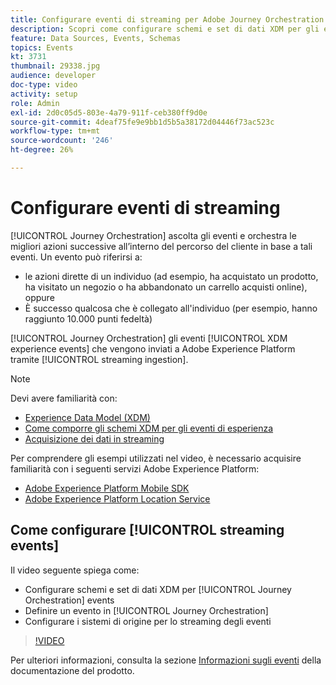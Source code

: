 ```yaml
---
title: Configurare eventi di streaming per Adobe Journey Orchestration
description: Scopri come configurare schemi e set di dati XDM per gli eventi di Journey Orchestration, definire un evento in Journey Orchestration e configurare i sistemi sorgente per lo streaming degli eventi.
feature: Data Sources, Events, Schemas
topics: Events
kt: 3731
thumbnail: 29338.jpg
audience: developer
doc-type: video
activity: setup
role: Admin
exl-id: 2d0c05d5-803e-4a79-911f-ceb380ff9d0e
source-git-commit: 4deaf75fe9e9bb1d5b5a38172d04446f73ac523c
workflow-type: tm+mt
source-wordcount: '246'
ht-degree: 26%

---
```


# Configurare eventi di streaming

[!UICONTROL Journey Orchestration] ascolta gli eventi e orchestra le migliori azioni successive all’interno del percorso del cliente in base a tali eventi. Un evento può riferirsi a:

* le azioni dirette di un individuo (ad esempio, ha acquistato un prodotto, ha visitato un negozio o ha abbandonato un carrello acquisti online), oppure
* È successo qualcosa che è collegato all&#39;individuo (per esempio, hanno raggiunto 10.000 punti fedeltà)

[!UICONTROL Journey Orchestration] gli eventi [!UICONTROL XDM experience events] che vengono inviati a Adobe Experience Platform tramite [!UICONTROL streaming ingestion].

>[!NOTE]
>
>Devi avere familiarità con:
>
>* [Experience Data Model (XDM)](https://experienceleague.adobe.com/docs/platform-learn/tutorials/schemas/schemas-and-experience-data-model.html?lang=it)
>* [Come comporre gli schemi XDM per gli eventi di esperienza](https://experienceleague.adobe.com/docs/platform-learn/tutorials/schemas/create-schemas.html?lang=it)
>* [Acquisizione dei dati in streaming](https://experienceleague.adobe.com/docs/platform-learn/tutorials/data-ingestion/understanding-streaming-ingestion.html?lang=en)
>
>Per comprendere gli esempi utilizzati nel video, è necessario acquisire familiarità con i seguenti servizi Adobe Experience Platform:
>
>* [Adobe Experience Platform Mobile SDK](https://experienceleague.adobe.com/docs/platform-learn/data-collection/mobile-sdk/overview.html?lang=en)
>* [Adobe Experience Platform Location Service](https://experienceleague.adobe.com/docs/places/using/home.html?lang=it)


## Come configurare [!UICONTROL streaming events]

Il video seguente spiega come:

* Configurare schemi e set di dati XDM per [!UICONTROL Journey Orchestration] events
* Definire un evento in [!UICONTROL Journey Orchestration]
* Configurare i sistemi di origine per lo streaming degli eventi

>[!VIDEO](https://video.tv.adobe.com/v/29338?quality=12)

Per ulteriori informazioni, consulta la sezione [Informazioni sugli eventi](https://experienceleague.adobe.com/docs/journeys/using/events-journeys/about-events/about-events.html?lang=en) della documentazione del prodotto.
